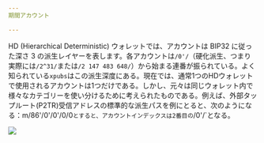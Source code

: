 ```yaml
---
期間アカウント

---
```

HD (Hierarchical Deterministic) ウォレットでは、アカウントは BIP32 に従った深さ 3 の派生レイヤーを表します。各アカウントは`/0'/`（硬化派生、つまり実際には`/2^31/`または`/2 147 483 648/`）から始まる連番が振られている。よく知られている`xpubs`はこの派生深度にある。現在では、通常1つのHDウォレットで使用されるアカウントは1つだけである。しかし、元々は同じウォレット内で様々なカテゴリーを使い分けるために考えられたものである。例えば、外部タップルート(P2TR)受信アドレスの標準的な派生パスを例にとると、次のようになる：m/86'/0'/0'/0/0`とすると、アカウントインデックスは2番目の`/0'/`となる。

![](../../dictionnaire/assets/17.webp)